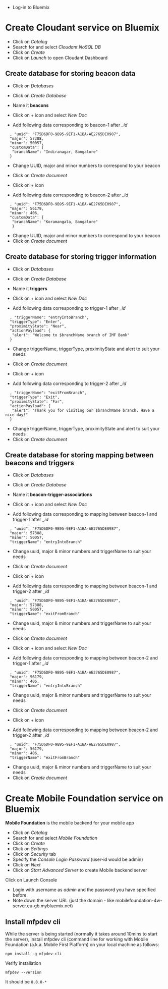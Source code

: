 - Log-in to Bluemix

# Create Cloudant service on Bluemix
- Click on *Catalog*
- Search for and select *Cloudant NoSQL DB*
- Click on *Create*
- Click on *Launch* to open Cloudant Dashboard

## Create database for storing beacon data
- Click on *Databases*
- Click on *Create Database*
- Name it **beacons**


- Click on + icon and select *New Doc*
- Add following data corresponding to beacon-1 after *_id*
```
  , "uuid": "F75D6DF0-9B95-9EF1-A1BA-AE2765DE0987",
  "major": 57388,
  "minor": 50057,
  "customData": {
   "branchName": "Indiranagar, Bangalore"
  }
```
- Change UUID, major and minor numbers to correspond to your beacon
- Click on *Create document*


- Click on + icon
- Add following data corresponding to beacon-2 after *_id*
```
  , "uuid": "F75D6DF0-9B95-9EF1-A1BA-AE2765DE0987",
  "major": 56179,
  "minor": 406,
  "customData": {
   "branchName": "Koramangala, Bangalore"
   }
```
- Change UUID, major and minor numbers to correspond to your beacon
- Click on *Create document*


## Create database for storing trigger information
- Click on *Databases*
- Click on *Create Database*
- Name it **triggers**


- Click on + icon and select *New Doc*
- Add following data corresponding to trigger-1 after *_id*
```
  , "triggerName": "entryIntoBranch",
  "triggerType": "Enter",
  "proximityState": "Near",
  "actionPayload": {
   "alert": "Welcome to $branchName branch of IMF Bank"
  }
```
- Change triggerName, triggerType, proximityState and alert to suit your needs
- Click on *Create document*


- Click on + icon
- Add following data corresponding to trigger-2 after *_id*
```
  , "triggerName": "exitFromBranch",
  "triggerType": "Exit",
  "proximityState": "Far",
  "actionPayload": {
   "alert": "Thank you for visiting our $branchName branch. Have a nice day!"
  }
```
- Change triggerName, triggerType, proximityState and alert to suit your needs
- Click on *Create document*

## Create database for storing mapping between beacons and triggers
- Click on *Databases*
- Click on *Create Database*
- Name it **beacon-trigger-associations**


- Click on + icon and select *New Doc*
- Add following data corresponding to mapping between beacon-1 and trigger-1 after *_id*
```
  , "uuid": "F75D6DF0-9B95-9EF1-A1BA-AE2765DE0987",
  "major": 57388,
  "minor": 50057,
  "triggerName": "entryIntoBranch"
```
- Change uuid, major & minor numbers and triggerName to suit your needs
- Click on *Create document*


- Click on + icon
- Add following data corresponding to mapping between beacon-1 and trigger-2 after *_id*
```
  , "uuid": "F75D6DF0-9B95-9EF1-A1BA-AE2765DE0987",
  "major": 57388,
  "minor": 50057,
  "triggerName": "exitFromBranch"
```
- Change uuid, major & minor numbers and triggerName to suit your needs
- Click on *Create document*


- Click on + icon and select *New Doc*
- Add following data corresponding to mapping between beacon-2 and trigger-1 after *_id*
```
  , "uuid": "F75D6DF0-9B95-9EF1-A1BA-AE2765DE0987",
  "major": 56179,
  "minor": 406,
  "triggerName": "entryIntoBranch"
```
- Change uuid, major & minor numbers and triggerName to suit your needs
- Click on *Create document*


- Click on + icon
- Add following data corresponding to mapping between beacon-2 and trigger-2 after *_id*
```
  , "uuid": "F75D6DF0-9B95-9EF1-A1BA-AE2765DE0987",
  "major": 56179,
  "minor": 406,
  "triggerName": "exitFromBranch"
```
- Change uuid, major & minor numbers and triggerName to suit your needs
- Click on *Create document*


# Create Mobile Foundation service on Bluemix
**Mobile Foundation** is the mobile backend for your mobile app
- Click on *Catalog*
- Search for and select *Mobile Foundation*
- Click on *Create*
- Click on *Settings*
- Click on *Security* tab
- Specify the *Console Login Password* (user-id would be admin)
- Click on *Next*
- Click on *Start Advanced Server* to create Mobile backend server

Click on Launch Console
 - Login with username as *admin* and the password you have specified before
 - Note down the server URL (just the domain - like mobilefoundation-4w-server.eu-gb.mybluemix.net)

## Install mfpdev cli
While the server is being started (normally it takes around 10mins to start the server), install mfpdev cli (command line for working with Mobile Foundation (a.k.a. Mobile First Platform) on your local machine as follows:
```
npm install -g mfpdev-cli
```

Verify installation 
```
mfpdev --version
```
It should be `8.0.0-*`
